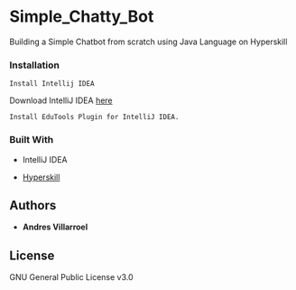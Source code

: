 # Simple_Chatty_Bot

Building a Simple Chatbot from scratch using Java Language on Hyperskill

### Installation

```
Install Intellij IDEA
```
Download IntelliJ IDEA [here](https://www.jetbrains.com/idea/)
```
Install EduTools Plugin for IntelliJ IDEA.
```


### Built With 

* IntelliJ IDEA


* [Hyperskill](https://hyperskill.org/)

## Authors 

* **Andres Villarroel**

## License

GNU General Public License v3.0

